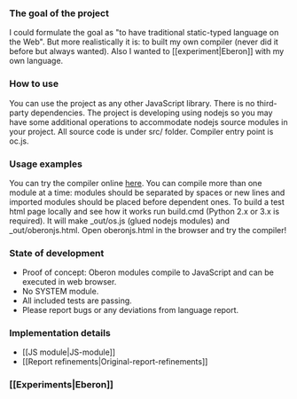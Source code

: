 ### The goal of the project
I could formulate the goal as "to have traditional static-typed language on the Web". But more realistically it is: to built my own compiler (never did it before but always wanted). Also I wanted to [[experiment|Eberon]] with my own language.

### How to use
You can use the project as any other JavaScript library. There is no third-party dependencies. The project is developing using nodejs so you may have some additional operations to accommodate nodejs source modules in your project. All source code is under src/ folder. Compiler entry point is oc.js.

### Usage examples
You can try the compiler online [here](http://oberspace.dyndns.org/oberonjs.html). You can compile more than one module at a time: modules should be separated by spaces or new lines and imported modules should be placed before dependent ones. 
To build a test html page locally and see how it works run build.cmd (Python 2.x or 3.x is required). It will make _out/os.js (glued nodejs modules) and _out/oberonjs.html. Open oberonjs.html in the browser and try the compiler!

### State of development
* Proof of concept: Oberon modules compile to JavaScript and can be executed in web browser.
* No SYSTEM module.
* All included tests are passing.
* Please report bugs or any deviations from language report.

### Implementation details
* [[JS module|JS-module]]
* [[Report refinements|Original-report-refinements]]

### [[Experiments|Eberon]]